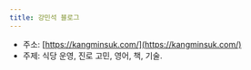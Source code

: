 ```yaml
---
title: 강민석 블로그
---
```


- 주소: [https://kangminsuk.com/](https://kangminsuk.com/)
- 주제: 식당 운영, 진로 고민, 영어, 책, 기술.